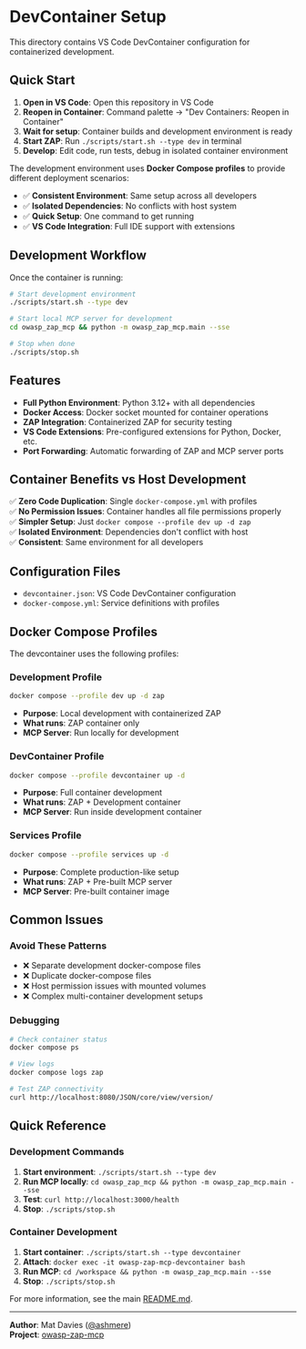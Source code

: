 # DevContainer Setup

This directory contains VS Code DevContainer configuration for containerized development.

## Quick Start

1. **Open in VS Code**: Open this repository in VS Code
2. **Reopen in Container**: Command palette → "Dev Containers: Reopen in Container"
3. **Wait for setup**: Container builds and development environment is ready
4. **Start ZAP**: Run `./scripts/start.sh --type dev` in terminal
5. **Develop**: Edit code, run tests, debug in isolated container environment

The development environment uses **Docker Compose profiles** to provide different deployment scenarios:

- ✅ **Consistent Environment**: Same setup across all developers
- ✅ **Isolated Dependencies**: No conflicts with host system
- ✅ **Quick Setup**: One command to get running
- ✅ **VS Code Integration**: Full IDE support with extensions

## Development Workflow

Once the container is running:

```bash
# Start development environment
./scripts/start.sh --type dev

# Start local MCP server for development  
cd owasp_zap_mcp && python -m owasp_zap_mcp.main --sse

# Stop when done
./scripts/stop.sh
```

## Features

- **Full Python Environment**: Python 3.12+ with all dependencies
- **Docker Access**: Docker socket mounted for container operations
- **ZAP Integration**: Containerized ZAP for security testing
- **VS Code Extensions**: Pre-configured extensions for Python, Docker, etc.
- **Port Forwarding**: Automatic forwarding of ZAP and MCP server ports

## Container Benefits vs Host Development

✅ **Zero Code Duplication**: Single `docker-compose.yml` with profiles  
✅ **No Permission Issues**: Container handles all file permissions properly  
✅ **Simpler Setup**: Just `docker compose --profile dev up -d zap`  
✅ **Isolated Environment**: Dependencies don't conflict with host  
✅ **Consistent**: Same environment for all developers  

## Configuration Files

- `devcontainer.json`: VS Code DevContainer configuration
- `docker-compose.yml`: Service definitions with profiles

## Docker Compose Profiles

The devcontainer uses the following profiles:

### Development Profile

```bash
docker compose --profile dev up -d zap
```

- **Purpose**: Local development with containerized ZAP
- **What runs**: ZAP container only
- **MCP Server**: Run locally for development

### DevContainer Profile  

```bash
docker compose --profile devcontainer up -d
```

- **Purpose**: Full container development
- **What runs**: ZAP + Development container
- **MCP Server**: Run inside development container

### Services Profile

```bash
docker compose --profile services up -d
```

- **Purpose**: Complete production-like setup
- **What runs**: ZAP + Pre-built MCP server
- **MCP Server**: Pre-built container image

## Common Issues

### Avoid These Patterns

- ❌ Separate development docker-compose files  
- ❌ Duplicate docker-compose files
- ❌ Host permission issues with mounted volumes
- ❌ Complex multi-container development setups

### Debugging

```bash
# Check container status
docker compose ps

# View logs  
docker compose logs zap

# Test ZAP connectivity
curl http://localhost:8080/JSON/core/view/version/
```

## Quick Reference

### Development Commands

1. **Start environment**: `./scripts/start.sh --type dev`
2. **Run MCP locally**: `cd owasp_zap_mcp && python -m owasp_zap_mcp.main --sse`
3. **Test**: `curl http://localhost:3000/health`
4. **Stop**: `./scripts/stop.sh`

### Container Development  

1. **Start container**: `./scripts/start.sh --type devcontainer`
2. **Attach**: `docker exec -it owasp-zap-mcp-devcontainer bash`
3. **Run MCP**: `cd /workspace && python -m owasp_zap_mcp.main --sse`
4. **Stop**: `./scripts/stop.sh`

For more information, see the main [README.md](../README.md).

---

**Author**: Mat Davies ([@ashmere](https://github.com/ashmere/))  
**Project**: [owasp-zap-mcp](https://github.com/ashmere/owasp-zap-mcp)
